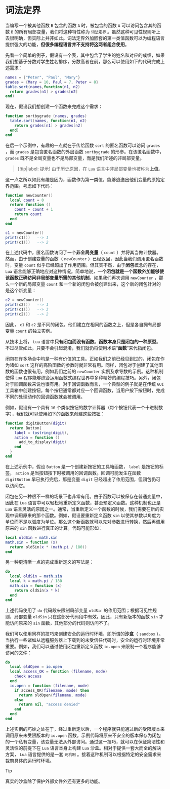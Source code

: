 # 词法定界

当编写一个被其他函数 `B` 包含的函数 `A` 时，被包含的函数 `A` 可以访问包含其的函数 `B` 的所有局部变量，我们将这种特性称为 `词法定界` 。虽然这种可见性规则听上去很明确，但实际上并非如此。词法定界外加嵌套的第一类值函数可以为编程语言提供强大的功能，**但很多编程语言并不支持将这两者组合使用**。

先看一个简单的例子，假设有一个表，其中包含了学生的姓名和对应的成绩，如果我们想基于分数对学生姓名排序，分数高者在前，那么可以使用如下的代码完成上述需求：

```lua
names = {"Peter", "Paul", "Mary"}
grades = {Mary = 10, Paul = 7, Peter = 8}
table.sort(names,function(n1, n2)
  return grades[n1] > grades[n2]
end)
```

现在，假设我们想创建一个函数来完成这个需求：

```lua
function sortbygrade (names, grades)
  table.sort(names, function(n1, n2)
    return grades[n1] > grades[n2]
  end)
end
```

在后一个示例中，有趣的一点就在于传给函数 `sort` 的匿名函数可以访问 `grades` ，而 `grades` 是包含匿名函数的外层函数 `sortbygrade` 的形参。在该匿名函数中， `grades` 既不是全局变量也不是局部变量，而是我们所述的非局部变量。

> [!tip|label: 提示]
> 由于历史原因，在 `Lua` 语言中非局部变量也被称为**上值**。

这一点之所以如此有趣是因为，函数作为第一类值，能够逃逸出他们变量的原始定界范围。考虑如下代码：

```lua
function newCounter()
  local count = 0
  return function ()
    count = count + 1
    return count
  end
end

c1 = newCounter()
print(c1())   --> 1
print(c1())   --> 2
```

在上述代码中，匿名函数访问了一个**非全局变量**（ `count` ）并将其当做计数器。然而，由于创建变量的函数（ `newCounter` ）已经返回，因此当我们调用匿名函数时，变量 `count` 似乎已经超出了作用范围。但其实不然，由于**闭包**概念的存在， `Lua` 语言能够正确地应对这种情况。简单地说，**一个闭包就是一个函数外加能够使该函数正确访问非局部变量所需的其他机制**。如果我们再次调用 `newCounter` ，那么一个新的局部变量 `count` 和一个新的闭包会被创建出来，这个新的闭包针对的是这个新变量：

```lua
c2 = newCounter()
print(c2())   --> 1
print(c1())   --> 3
print(c2())   --> 2
```

因此， `c1` 和 `c2` 是不同的闭包。他们建立在相同的函数之上，但是各自拥有局部变量 `count` 的独立实例。

从技术上将， `Lua` 语言中**只有闭包而没有函数**。**函数本身只是闭包的一种原型**。不过尽管如此，只要不会引起混淆，我们就仍将使用术语“**函数**”来代指闭包。

闭包在许多场合中均是一种有价值的工具。正如我们之前已经见到过的，闭包在作为诸如 `sort` 这样的高阶函数的参数时就非常有用。同样，闭包对于创建了其他函数的函数也很有用，例如我们之前的 `newCounter` 实例及求导数的示例。这种机制使得 `Lua` 程序能够综合运用函数式编程世界中多种精妙的编程技巧。另外，闭包对于回调函数来说也很有用。对于回调函数而言，一个典型的例子就是在传统 `GUI` 工具箱中创建按钮。每个按钮通常都对应一个回调函数，当用户按下按钮时，完成不同的处理动作的回调函数就会被调用。

例如，假设有一个具有 `10` 个类似按钮的数字计算器（每个按钮代表一个十进制数字），我们就可以使用如下的函数来创建这些按钮：

```lua
function digitButton(digit)
  return Button{
    label = tostring(digit),
    action = function ()
      add_to_display(digit)
    end
  }
end
```

在上述示例中，假设 `Button` 是一个创建新按钮的工具箱函数， `label` 是按钮的标签， `action` 是当按钮按下时被调用的回调函数。回调可能发生在函数 `digitButton` 早已执行完后，那是变量 `digit` 已经超出了作用范围，但闭包仍可以访问它。

闭包在另一种很不一样的场景下也非常有用。由于函数可以被保存在普通变量中，因此在 `Lua` 语言中可以轻松地重新定义函数，甚至预定义函数。这种机制也正是 `Lua` 语言灵活的原因之一。通常，当重新定义一个函数的时候，我们需要在新的实现中调用原来的那个函数。例如，假设要重新定义函数 `sin` 以使其参数以角度为单位而不是以弧度为单位。那么这个新函数就可以先对参数进行转换，然后再调用原来的 `sin` 函数进行真正的计算。代码可能形如：

```lua
local oldSin = math.sin
math.sin = function (x)
  return oldSin(x * (math.pi / 180))
end
```

另一种更清晰一点的完成重新定义的写法是：

```lua
do 
  local oldSin = math.sin
  local k = math.pi / 180
  math.sin = function (x)
    return oldSin(x * k)
  end
end
```

上述代码使用了 `do` 代码段来限制局部变量 `oldSin` 的作用范围；根据可见性规则，局部变量 `oldSin` 只在这部分代码段中有效。因此，只有新版本的函数 `sin` 才能访问原来的 `sin` 函数，其他部分的代码则访问不了。

我们可以使用同样的技巧来创建安全的运行时环境，即所谓的**沙盒**（ `sandbox` ）。当执行一些诸如从远程服务器上下载到的未受信任代码时，安全的运行时环境非常重要。例如，我们可以通过使用闭包重新定义函数 `io.open` 来限制一个程序能够访问的文件：

```lua
do
  local oldOpen = io.open
  local access_OK = function (filename, mode)
    check access
  end
  io.open = function (filename, mode)
    if access_OK(filename, mode) then
      return oldOpen(filename, mode)
    else
      return nil, "access denied"
    end
  end
end
```

上述实例的巧妙之处在于，经过重新定以后，一个程序就只能通过新的受限版本来调用原来未受限版本的 `io.open` 函数。示例代码将原来不安全的版本保存为闭包的一个私有变量，该变量无法从外部访问。通过这一技巧，就可以在保证简洁性和灵活性的前提下在 `Lua` 语言本身上构建 `Lua` 沙盒。相对于提供一套大而全的解决方案， `Lua` 语言提供的是一套 `元机制` 。接着这种机制可以根据特定的安全需求来裁剪具体的运行时环境。

> [!tip]
> 真实的沙盒除了保护外部文件外还有更多的功能。
